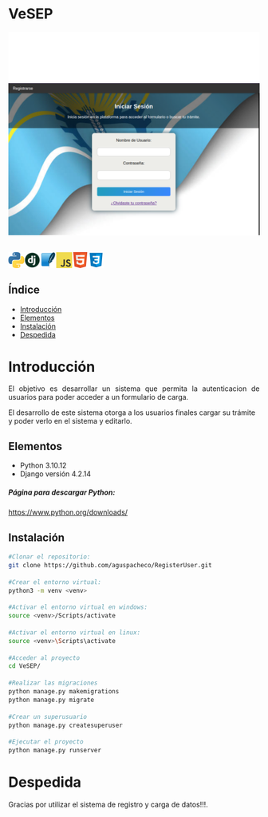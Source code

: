 # VeSEP
<img height="100" alt="VeSEP" width="100%" src="README/marquee.svg"/>

<div>

<img align="center" src="README/login.png"  width="700"/>
<br>
<br>

<br>
<img align="left" src="README/icon/python.png" />
<img align="left" src="README/icon/django.png" width="32" height="32"/>
<img align="left" src="README/icon/SQLite.png" width="32" height="32"/>
<img align="left" src="README/icon/javascript.png"/>
<img align="left" src="README/icon/html5.png" width="32" height="32"/>
<img align="left" src="README/icon/CSS.png" width="32" height="32"/>

<br>
</div>
<br>

## Índice
- [Introducción](#introducción)
- [Elementos](#elementos)
- [Instalación](#instalación)
- [Despedida](#despedida)

# Introducción 
<p align="justify">
El objetivo es desarrollar un sistema que permita la autenticacion de usuarios para poder acceder a un formulario de carga.

El desarrollo de este sistema otorga a los usuarios finales cargar su trámite y poder verlo en el sistema y editarlo.
</p>

## Elementos
- Python 3.10.12
- Django versión 4.2.14

##### Página para descargar Python:

<a> https://www.python.org/downloads/ </a>

## Instalación
```bash
#Clonar el repositorio:
git clone https://github.com/aguspacheco/RegisterUser.git

#Crear el entorno virtual:
python3 -m venv <venv>

#Activar el entorno virtual en windows:
source <venv>/Scripts/activate

#Activar el entorno virtual en linux:
source <venv>\Scripts\activate

#Acceder al proyecto
cd VeSEP/

#Realizar las migraciones
python manage.py makemigrations
python manage.py migrate

#Crear un superusuario
python manage.py createsuperuser

#Ejecutar el proyecto
python manage.py runserver

```
# Despedida
Gracias por utilizar el sistema de registro y carga de datos!!!.
</div>
